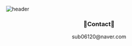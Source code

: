 ![header](https://capsule-render.vercel.app/api?type=waving&color=auto&height=400&section=header&text=Welcome👋&fontSize=70&desc=Jugyeong's%20Github&descSize=40)
<h3 align="center">💌Contact💌</h3>
<p align="center">sub06120@naver.com</p>
<br>
<br>
<br>
<br>

